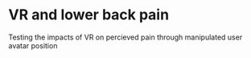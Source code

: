 # VR and lower back pain
 Testing the impacts of VR on percieved pain through manipulated user avatar position
